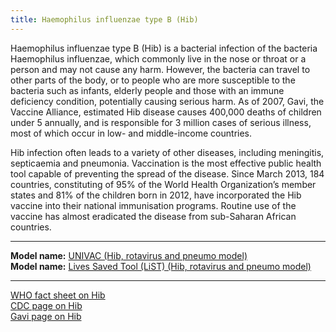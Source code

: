 ```yaml
---
title: Haemophilus influenzae type B (Hib)
---
```


Haemophilus influenzae type B (Hib) is a bacterial infection of the bacteria Haemophilus influenzae, which commonly live in the nose or throat or a person and may not cause any harm. However, the bacteria can travel to other parts of the body, or to people who are more susceptible to the bacteria such as infants, elderly people and those with an immune deficiency condition, potentially causing serious harm. As of 2007, Gavi, the Vaccine Alliance, estimated Hib disease causes 400,000 deaths of children under 5 annually, and is responsible for 3 million cases of serious illness, most of which occur in low- and middle-income countries. 

Hib infection often leads to a variety of other diseases, including meningitis, septicaemia and pneumonia. Vaccination is the most effective public health tool capable of preventing the spread of the disease. Since March 2013, 184 countries, constituting of 95% of the World Health Organization’s member states and 81% of the children born in 2012, have incorporated the Hib vaccine into their national immunisation programs. Routine use of the vaccine has almost eradicated the disease from sub-Saharan African countries. 

---

**Model name:**  [UNIVAC (Hib, rotavirus and pneumo model)](/models/hib)  
**Model name:**  [Lives Saved Tool (LiST) (Hib, rotavirus and pneumo model)](/models/hib#jhu) 

---

[WHO fact sheet on Hib](http://www.who.int/immunization/topics/hib/en/)      
[CDC page on Hib](https://www.cdc.gov/vaccines/vpd/hib/index.html)            
[Gavi page on Hib](http://www.gavi.org/support/nvs/hib/)    



